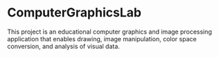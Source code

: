 # ComputerGraphicsLab
This project is an educational computer graphics and image processing application that enables drawing, image manipulation, color space conversion, and analysis of visual data.
